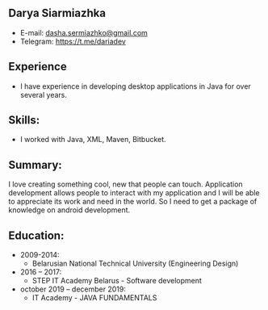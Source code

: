 ## Darya Siarmiazhka
* E-mail: dasha.sermiazhko@gmail.com
* Telegram: https://t.me/dariadev
## Experience
* I have experience in developing desktop applications in Java for over several years.
## Skills:
* I worked with Java, XML, Maven, Bitbucket.
## Summary:
I love creating something cool, new that people can touch. Application development allows people to interact with my application and I will be able to appreciate its work and need in the world. So I need to get a package of knowledge on android development.
## Education:
* 2009-2014:
  * Belarusian National Technical University (Engineering Design)
* 2016 – 2017:
  * STEP IT Academy Belarus - Software development
* october 2019 – december 2019: 
  * IT Academy - JAVA FUNDAMENTALS
